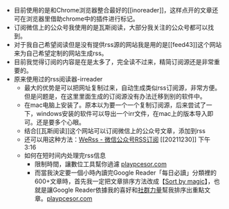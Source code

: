 - 目前使用的是和Chrome浏览器整合最好的[[inoreader]]，这样点开的文章还可在浏览器里借助chrome中的插件进行标记。
- 订阅微信上的公众号我使用的是瓦斯阅读，大部分我关注的公众号都可以找到。
- 对于我自己希望阅读但是没有提供rss源的网站我是用的是[[feed43]]这个网站来为自己希望定制的网站生成rss。
- 目前我觉得订阅的内容是在是太多了，完全读不过来，精简订阅源还是非常重要的。
- 原来使用过的rss阅读器-irreader
    - 最大的优势是可以把网址复制过来，自动生成类似rss订阅源，非常方便。但是问题是，在这里里面生成的订阅源没有办法迁移到别的软件中。
    - 在mac电脑上安装了。原本以为要一个一个复制订阅源，后来尝试了一下，windows安装的软件可以导出一个irr文件，在mac上的版本导入即可。还是要多个心眼。
    - 结合[[瓦斯阅读]]这个网站可以订阅微信上的公众号文章，添加到rss
    - 还可以用这种方法：[WeRss - 微信公众号RSS订阅](https://werss.app/) [[20211230]] 下午3:16
    - 如何在短时间内处理完rss信息
        - 限制時間，讓數位工具幫你過濾 [playpcesor.com](http://www.playpcesor.com/2011/10/61000-google-reader.html)
        - 而當我決定要一個小時內讀完Google Reader「每日必讀」分類裡的600+文章時，首先我一定把文章排序方法改成【[Sort by magic](http://playpcesor.blogspot.com/2007/03/google-reader.html)】，也就是讓Google Reader依據我的喜好和[社群力量](http://playpcesor.blogspot.com/2011/06/google_29.html)幫我排序出重點文章。[playpcesor.com](http://www.playpcesor.com/2011/10/61000-google-reader.html)
